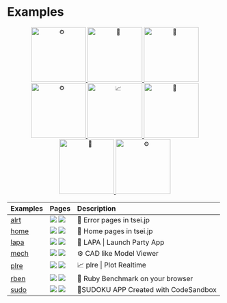 # Examples

<p align="center">
  <a href="https://404.tsei.jp/">
    <img alt="⚙" height="128px" src="https://i.imgur.com/raM25u6.gif" />
  </a>
  <a href="https://tsei.jp/">
    <img alt="👀" height="128px" src="https://i.imgur.com/Qk3OD3R.gif" />
  </a>
  <a href="https://lapa.tsei.jp">
    <img alt="🚥" height="128px" src="https://lapa.tsei.jp/og.jpg" />
  </a>
  <a href="https://tseijp.github.io/mech/">
    <img alt="⚙" height="128px" src="https://i.imgur.com/zZOZQKZ.gif" />
  </a>
  <a href="https://plre.tsei.jp">
    <img alt="📈" height="128px" src="https://plre.tsei.jp/img/1_ui_5.gif" />
  </a>
  <a href="https://qala.tsei.jp">
    <img alt="🎨" height="128px" src="https://qala.tsei.jp/readme.gif"/>
  </a>
  <a href="https://tseijp.github.io/rben">
    <img alt="👺" height="128px" src="https://i.imgur.com/lQQwQqx.gif" />
  </a>
  <a href="https://tseijp.github.io/sudo/">
    <img alt="⚙" height="128px" src="https://i.imgur.com/H1ODA6L.gif" />
  </a>
</p>

|__Examples__|__Pages__|__Description__|
|:-|:-|:-|
| [alrt](alrt) | [![][g]][g🚨] [![][d]][d🚨] | 🚨 Error pages in tsei.jp |
| [home](home) | [![][g]][g👀] [![][d]][d👀] | 👀 Home pages in tsei.jp |
| [lapa](lapa) | [![][g]][g🚥] [![][d]][d🚥] | 🚥 LAPA \| Launch Party App |
| [mech](mech) | [![][g]][g⚙] [![][d]][d⚙] | ⚙ CAD like Model Viewer |
| [plre](plre) | [![][g]][g📈] [![][d]][d📈] | 📈 plre \| Plot Realtime |
| [rben](rben) | [![][g]][g👺] [![][d]][d👺] | 👺 Ruby Benchmark on your browser |
| [sudo](sudo) | [![][g]][g🔡] [![][d]][d🔡] | 🔡SUDOKU APP Created with CodeSandbox |

[g]: https://api.iconify.design/cib:github.svg
[d]: https://api.iconify.design/ci:external-link.svg

<!-- github -->
[g🚨]: https://github.com/tseijp/alrt
[g👀]: https://github.com/tseijp/home
[g🚥]: https://github.com/tseijp/lapa
[g⚙]: https://github.com/tseijp/mech
[g📈]: https://github.com/tseijp/plre
[g👺]: https://github.com/tseijp/rben
[g🔡]: https://github.com/tseijp/sudo

<!-- docs -->
[d🚨]: https://404.tsei.jp
[d👀]: https://tsei.jp
[d🚥]: https://lapa.tsei.jp
[d⚙]: https://tseijp.github.io/mech
[d📈]: https://plre.tsei.jp
[d👺]: https://tseijp.github.io/rben
[d🔡]: https://tseijp.github.io/sudo
